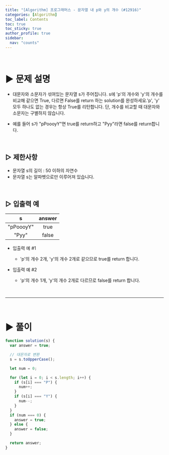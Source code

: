 ```yaml
---
title: "[Algorithm] 프로그래머스 - 문자열 내 p와 y의 개수 (#12916)"
categories: [Algorithm]
toc_label: Contents
toc: true
toc_sticky: true
author_profile: true
sidebar:
  nav: "counts"
---
```


<br>

# ▶ 문제 설명

- 대문자와 소문자가 섞여있는 문자열 s가 주어집니다. s에 'p'의 개수와 'y'의 개수를 비교해 같으면 True, 다르면 False를 return 하는 solution를 완성하세요.'p', 'y' 모두 하나도 없는 경우는 항상 True를 리턴합니다. 단, 개수를 비교할 때 대문자와 소문자는 구별하지 않습니다.

- 예를 들어 s가 "pPoooyY"면 true를 return하고 "Pyy"라면 false를 return합니다.

<br>

## ▷ 제한사항

- 문자열 s의 길이 : 50 이하의 자연수
- 문자열 s는 알파벳으로만 이루어져 있습니다.

<br>

## ▷ 입출력 예

|     s     | answer |
| :-------: | :----: |
| "pPoooyY" |  true  |
|   "Pyy"   | false  |

- 입출력 예 #1

  - 'p'의 개수 2개, 'y'의 개수 2개로 같으므로 true를 return 합니다.

- 입출력 예 #2
  - 'p'의 개수 1개, 'y'의 개수 2개로 다르므로 false를 return 합니다.

<br>

---

<br>

# ▶ 풀이

```jsx
function solution(s) {
  var answer = true;

  // 대문자로 변환
  s = s.toUpperCase();

  let num = 0;

  for (let i = 0; i < s.length; i++) {
    if (s[i] === "P") {
      num++;
    }
    if (s[i] === "Y") {
      num--;
    }
  }
  if (num === 0) {
    answer = true;
  } else {
    answer = false;
  }

  return answer;
}
```
